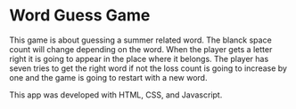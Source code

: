 # Word Guess Game

This game is about guessing a summer related word. The blanck space count will change depending on the word. When the player gets a letter right it is going to appear in the place where it belongs. The player has seven tries to get the right word if not the loss count is going to increase by one and the game is going to restart with a new word.

This app was developed with HTML, CSS, and Javascript.
